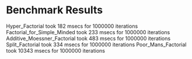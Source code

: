 # Benchmark Results

Hyper_Factorial took             182 msecs for 1000000 iterations
Factorial_for_Simple_Minded took 233 msecs for 1000000 iterations
Additive_Moessner_Factorial took 483 msecs for 1000000 iterations
Split_Factorial took             334 msecs for 1000000 iterations
Poor_Mans_Factorial took         10343 msecs for 1000000 iterations

